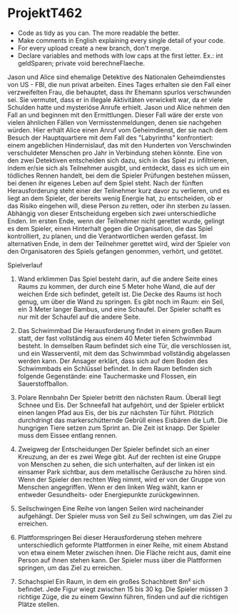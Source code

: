 # ProjektT462

- Code as tidy as you can. The more readable the better.
- Make comments in English explaining every single detail of your code.
- For every upload create a new branch, don't merge.
- Declare variables and methods with low caps at the first letter. Ex.: int geldSparen; private void berechneFlaeche.

Jason und Alice sind ehemalige Detektive des Nationalen Geheimdienstes von US - FBI, die nun privat arbeiten. Eines Tages erhalten sie den Fall einer verzweifelten Frau, die behauptet, dass ihr Ehemann spurlos verschwunden sei. Sie vermutet, dass er in illegale Aktivitäten verwickelt war, da er viele Schulden hatte und mysteriöse Anrufe erhielt. Jason und Alice nehmen den Fall an und beginnen mit den Ermittlungen.
Dieser Fall wäre der erste von vielen ähnlichen Fällen von Vermisstenmeldungen, denen sie nachgehen würden.
Hier erhält Alice einen Anruf vom Geheimdienst, der sie nach dem Besuch der Hauptquartiere mit dem Fall des "Labyrinths" konfrontiert: einem angeblichen Hindernislauf, das mit den Hunderten von Verschwinden verschuldeter Menschen pro Jahr in Verbindung stehen könnte.
Eine von den zwei Detektiven entscheiden sich dazu, sich in das Spiel zu infiltrieren, indem er/sie sich als Teilnehmer ausgibt, und entdeckt, dass es sich um ein tödliches Rennen handelt, bei dem die Spieler Prüfungen bestehen müssen, bei denen ihr eigenes Leben auf dem Spiel steht.
Nach der fünften Herausforderung steht einer der Teilnehmer kurz davor zu verlieren, und es liegt an dem Spieler, der bereits wenig Energie hat, zu entscheiden, ob er das Risiko eingehen will, diese Person zu retten, oder ihn sterben zu lassen. Abhängig von dieser Entscheidung ergeben sich zwei unterschiedliche Enden.
Im ersten Ende, wenn der Teilnehmer nicht gerettet wurde, gelingt es dem Spieler, einen Hinterhalt gegen die Organisation, die das Spiel kontrolliert, zu planen, und die Verantwortlichen werden gefasst.
Im alternativen Ende, in dem der Teilnehmer gerettet wird, wird der Spieler von den Organisatoren des Spiels gefangen genommen, verhört, und getötet.



Spielverlauf

1.	Wand erklimmen
Das Spiel besteht darin, auf die andere Seite eines Raums zu kommen, der durch eine 5 Meter hohe Wand, die auf der weichen Erde sich befindet, geteilt ist. Die Decke des Raums ist hoch genug, um über die Wand zu springen. Es gibt noch im Raum: ein Seil, ein 3 Meter langer Bambus, und eine Schaufel.
Der Spieler schafft es nur mit der Schaufel auf die andere Seite.

2.	Das Schwimmbad
Die Herausforderung findet in einem großen Raum statt, der fast vollständig aus einem 40 Meter tiefen Schwimmbad besteht. In demselben Raum befindet sich eine Tür, die verschlossen ist, und ein Wasserventil, mit dem das Schwimmbad vollständig abgelassen werden kann. Der Ansager erklärt, dass sich auf dem Boden des Schwimmbads ein Schlüssel befindet. In dem Raum befinden sich folgende Gegenstände: eine Tauchermaske und Flossen, ein Sauerstoffballon.

3.	Polare Rennbahn
Der Spieler betritt den nächsten Raum. Überall liegt Schnee und Eis. Der Schneefall hat aufgehört, und der Spieler erblickt einen langen Pfad aus Eis, der bis zur nächsten Tür führt. Plötzlich durchdringt das markerschütternde Gebrüll eines Eisbären die Luft. Die hungrigen Tiere setzen zum Sprint an. Die Zeit ist knapp. Der Spieler muss dem Eissee entlang rennen.

4.	Zweigweg der Entscheidungen
Der Spieler befindet sich an einer Kreuzung, an der es zwei Wege gibt. Auf der rechten ist eine Gruppe von Menschen zu sehen, die sich unterhalten, auf der linken ist ein einsamer Park sichtbar, aus dem metallische Geräusche zu hören sind.
Wenn der Spieler den rechten Weg nimmt, wird er von der Gruppe von Menschen angegriffen. Wenn er den linken Weg wählt, kann er entweder Gesundheits- oder Energiepunkte zurückgewinnen.

5.	Seilschwingen
Eine Reihe von langen Seilen wird nacheinander aufgehängt. Der Spieler muss von Seil zu Seil schwingen, um das Ziel zu erreichen. 

6.	Plattformspringen
Bei dieser Herausforderung stehen mehrere unterschiedlich geformte Plattformen in einer Reihe, mit einem Abstand von etwa einem Meter zwischen ihnen. Die Fläche reicht aus, damit eine Person auf ihnen stehen kann. Der Spieler muss über die Plattformen springen, um das Ziel zu erreichen.

7.	Schachspiel
Ein Raum, in dem ein großes Schachbrett 8m² sich befindet. Jede Figur wiegt zwischen 15 bis 30 kg. Die Spieler müssen 3 richtige Züge, die zu einem Gewinn führen, finden und auf die richtigen Plätze stellen.
